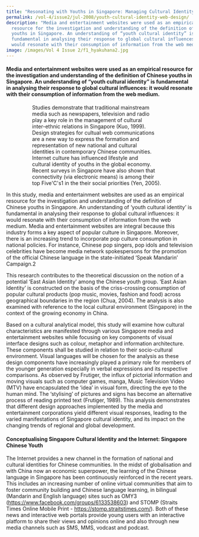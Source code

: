 ```yaml
---
title: "Resonating with Youths in Singapore: Managing Cultural Identity in Web Design"
permalink: /vol-4/issue2/jul-2008/youth-cultural-identity-web-design/
description: "Media and entertainment websites were used as an empirical
  resource for the investigation and understanding of the definition of Chinese
  youths in Singapore. An understanding of “youth cultural identity” is
  fundamental in analysing their response to global cultural influences: it
  would resonate with their consumption of information from the web medium."
image: /images/Vol 4 Issue 2/f1_hyakuhana2.jpg
---
```

#### Media and entertainment websites were used as an empirical resource for the investigation and understanding of the definition of Chinese youths in Singapore. An understanding of “youth cultural identity” is fundamental in analysing their response to global cultural influences: it would resonate with their consumption of information from the web medium.

     Studies demonstrate that traditional mainstream<br>     media such as newspapers, television and radio<br>     play a key role in the management of cultural <br>     inter-ethnic relations in Singapore (Kuo, 1999).<br>     Design strategies for cultual web communications<br>     are a new way to express the formation and<br>     representation of new national and cultural<br>     identities in contemporary Chinese communities.<br>     Internet culture has influenced lifestyle and<br>     cultural identity of youths in the global economy.<br>     Recent surveys in Singapore have also shown that<br>     connectivity (via electronic means) is among their<br>     top Five'C's1 in the their social priorities (Yen, 2005).

In this study, media and entertainment websites are used as an empirical resource for the investigation and understanding of the definition of Chinese youths in Singapore. An understanding of ‘youth cultural identity’ is fundamental in analysing their response to global cultural influences: it would resonate with their consumption of information from the web medium. Media and entertainment websites are integral because this industry forms a key aspect of popular culture in Singapore. Moreover, there is an increasing trend to incorporate pop culture consumption in national policies. For instance, Chinese pop singers, pop idols and television celebrities have become media network spokespersons for the promotion of the official Chinese language in the state-initiated ‘Speak Mandarin’ Campaign.2 

This research contributes to the theoretical discussion on the notion of a potential ‘East Asian Identity’ among the Chinese youth group. ‘East Asian Identity’ is constructed on the basis of the criss-crossing consumption of popular cultural products (pop music, movies, fashion and food) across geographical boundaries in the region (Chua, 2004). The analysis is also examined with reference to the local cultural environment (Singapore) in the context of the growing economy in China.

Based on a cultural analytical model, this study will examine how cultural characteristics are manifested through various Singapore media and entertainment websites while focusing on key components of visual interface designs such as colour, metaphor and information architecture. These components shall be studied in relation to their socio-cultural environment. Visual languages will be chosen for the analysis as these design components have increasingly played a primary role for members of the younger generation especially in verbal expressions and its respective comparisons. As observed by Frutiger, the influx of pictorial information and moving visuals such as computer games, manga, Music Television Video (MTV) have encapsulated the ‘idea’ in visual form, directing the eye to the human mind. The ‘stylising’ of pictures and signs has become an alternative process of reading printed text (Frutiger, 1989). This analysis demonstrates that different design approaches implemented by the media and entertainment corporations yield different visual responses, leading to the varied manifestations of Singapore cultural identity, and its impact on the changing trends of regional and global development.

#### **Conceptualising Singapore Cultural Identity and the Internet: Singapore Chinese Youth**

The Internet provides a new channel in the formation of national and cultural identities for Chinese communities. In the midst of globalisation and with China now an economic superpower, the learning of the Chinese language in Singapore has been continuously reinforced in the recent years. This includes an increasing number of online virtual communities that aim to foster community building and Chinese language learning, in bilingual (Mandarin and English language) sites such as OMY3 (<a href="https://www.facebook.com/groups/6133538603/">https://www.facebook.com/groups/6133538603</a>) and STOMP (Straits Times Online Mobile Print - <a href="https://stomp.straitstimes.com/">https://stomp.straitstimes.com/</a>). Both of these news and interactive web portals provide young users with an interactive platform to share their views and opinions online and also through new media channels such as SMS, MMS, vodcast and podcast.



